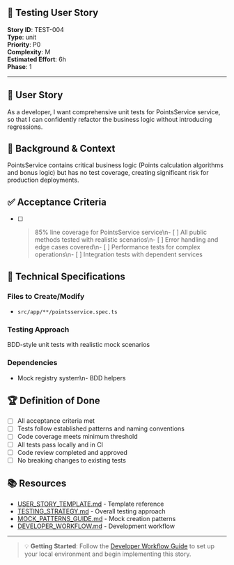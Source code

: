 ## 🧪 Testing User Story

**Story ID**: TEST-004  
**Type**: unit  
**Priority**: P0  
**Complexity**: M  
**Estimated Effort**: 6h  
**Phase**: 1

---

## 🎯 User Story

As a developer, I want comprehensive unit tests for PointsService service, so that I can confidently refactor the business logic without introducing regressions.

## 📖 Background & Context

PointsService contains critical business logic (Points calculation algorithms and bonus logic) but has no test coverage, creating significant risk for production deployments.

## ✅ Acceptance Criteria

- [ ] >85% line coverage for PointsService service\n- [ ] All public methods tested with realistic scenarios\n- [ ] Error handling and edge cases covered\n- [ ] Performance tests for complex operations\n- [ ] Integration tests with dependent services

## 🔧 Technical Specifications

### Files to Create/Modify
- `src/app/**/pointsservice.spec.ts`


### Testing Approach
BDD-style unit tests with realistic mock scenarios

### Dependencies
- Mock registry system\n- BDD helpers

## 🏆 Definition of Done

- [ ] All acceptance criteria met
- [ ] Tests follow established patterns and naming conventions
- [ ] Code coverage meets minimum threshold
- [ ] All tests pass locally and in CI
- [ ] Code review completed and approved
- [ ] No breaking changes to existing tests

## 📚 Resources

- [USER_STORY_TEMPLATE.md](./USER_STORY_TEMPLATE.md) - Template reference
- [TESTING_STRATEGY.md](./TESTING_STRATEGY.md) - Overall testing approach  
- [MOCK_PATTERNS_GUIDE.md](./MOCK_PATTERNS_GUIDE.md) - Mock creation patterns
- [DEVELOPER_WORKFLOW.md](./DEVELOPER_WORKFLOW.md) - Development workflow

---

> 💡 **Getting Started**: Follow the [Developer Workflow Guide](./DEVELOPER_WORKFLOW.md) to set up your local environment and begin implementing this story.